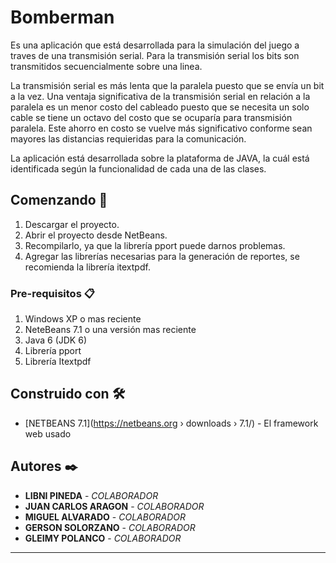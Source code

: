 # Bomberman
 
Es una aplicación que está desarrollada para la simulación del juego a traves de una transmisión serial.
Para la transmisión serial los bits son transmitidos secuencialmente sobre una linea. 

La transmisión serial es más lenta que la paralela puesto que se envía un bit a la vez. Una ventaja significativa de la transmisión serial en relación a la paralela es un menor costo del cableado puesto que se necesita un solo cable se tiene un octavo del costo que se ocuparía para transmisión paralela.
Este ahorro en costo se vuelve más significativo conforme sean mayores las distancias requieridas para la comunicación.

La aplicación está desarrollada sobre la plataforma de JAVA, la cuál está identificada según la funcionalidad de cada una de las clases. 


## Comenzando 🚀

1. Descargar el proyecto.
2. Abrir el proyecto desde NetBeans.
3. Recompilarlo, ya que la librería pport puede darnos problemas.
4. Agregar las librerías necesarias para la generación de reportes, se recomienda la librería itextpdf.


### Pre-requisitos 📋
1. Windows XP o mas reciente
2. NeteBeans 7.1 o una versión mas reciente
3. Java 6 (JDK 6)
4. Librería pport
5. Librería Itextpdf

## Construido con 🛠️

* [NETBEANS 7.1](https://netbeans.org › downloads › 7.1/) - El framework web usado

## Autores ✒️

* **LIBNI PINEDA** - *COLABORADOR* 
* **JUAN CARLOS ARAGON** - *COLABORADOR* 
* **MIGUEL ALVARADO** - *COLABORADOR* 
* **GERSON SOLORZANO** - *COLABORADOR* 
* **GLEIMY POLANCO** - *COLABORADOR* 
---
